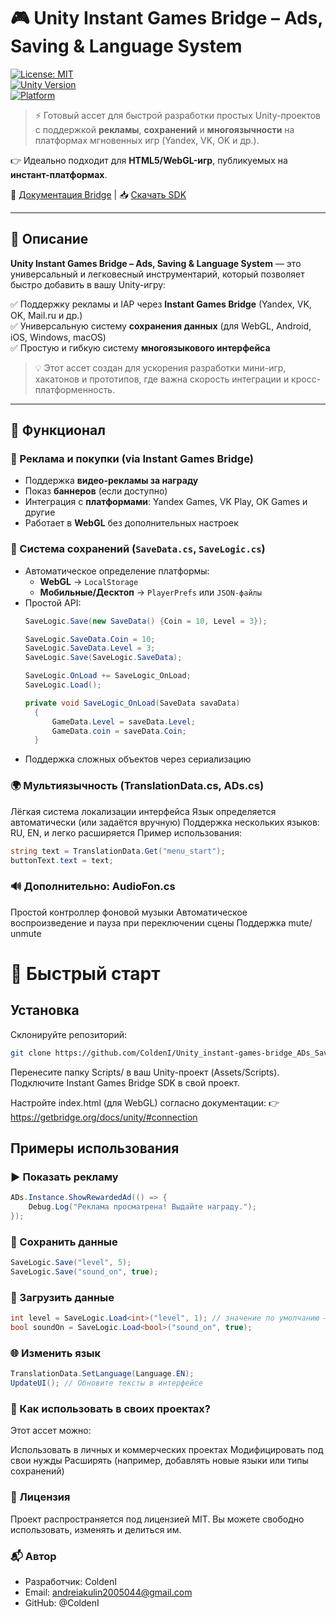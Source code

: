 # 🎮 Unity Instant Games Bridge – Ads, Saving & Language System

[![License: MIT](https://img.shields.io/badge/License-MIT-blue.svg)](LICENSE)  
[![Unity Version](https://img.shields.io/badge/Unity-2021.3%2B-brightgreen)](https://unity.com/)  
[![Platform](https://img.shields.io/badge/Platform-WebGL%20%7C%20Mobile%20%7C%20Desktop-lightgrey)](#)  

> ⚡️ Готовый ассет для быстрой разработки простых Unity-проектов с поддержкой **рекламы**, **сохранений** и **многоязычности** на платформах мгновенных игр (Yandex, VK, OK и др.).

👉 Идеально подходит для **HTML5/WebGL-игр**, публикуемых на **инстант-платформах**.

🔗 [Документация Bridge](https://getbridge.org/docs/unity/#connection) | 
📥 [Скачать SDK](https://github.com/instant-games-bridge/instant-games-bridge-unity/releases)

---

## 🌟 Описание

**Unity Instant Games Bridge – Ads, Saving & Language System** — это универсальный и легковесный инструментарий, который позволяет быстро добавить в вашу Unity-игру:

✅ Поддержку рекламы и IAP через **Instant Games Bridge** (Yandex, VK, OK, Mail.ru и др.)  
✅ Универсальную систему **сохранения данных** (для WebGL, Android, iOS, Windows, macOS)  
✅ Простую и гибкую систему **многоязыкового интерфейса**

> 💡 Этот ассет создан для ускорения разработки мини-игр, хакатонов и прототипов, где важна скорость интеграции и кросс-платформенность.

---

## 🔧 Функционал

### 📢 Реклама и покупки (via Instant Games Bridge)
- Поддержка **видео-рекламы за награду**
- Показ **баннеров** (если доступно)
- Интеграция с **платформами**: Yandex Games, VK Play, OK Games и другие
- Работает в **WebGL** без дополнительных настроек

### 💾 Система сохранений (`SaveData.cs`, `SaveLogic.cs`)
- Автоматическое определение платформы:
  - **WebGL** → `LocalStorage`
  - **Мобильные/Десктоп** → `PlayerPrefs` или `JSON-файлы`
- Простой API:
  ```csharp
  SaveLogic.Save(new SaveData() {Coin = 10, Level = 3});
  ```
  ```csharp
  SaveLogic.SaveData.Coin = 10;
  SaveLogic.SaveData.Level = 3;
  SaveLogic.Save(SaveLogic.SaveData);
  ```
  ```csharp
  SaveLogic.OnLoad += SaveLogic_OnLoad;
  SaveLogic.Load();

  private void SaveLogic_OnLoad(SaveData savaData)
    {
        GameData.Level = saveData.Level;
        GameData.coin = saveData.Coin;
    }
  ```
- Поддержка сложных объектов через сериализацию

### 🌍 Мультиязычность (TranslationData.cs, ADs.cs)
Лёгкая система локализации интерфейса
Язык определяется автоматически (или задаётся вручную)
Поддержка нескольких языков: RU, EN, и легко расширяется
Пример использования:
```csharp
string text = TranslationData.Get("menu_start");
buttonText.text = text;
```

### 🔊 Дополнительно: AudioFon.cs
Простой контроллер фоновой музыки
Автоматическое воспроизведение и пауза при переключении сцены
Поддержка mute/ unmute

# 🚀 Быстрый старт
## Установка
Склонируйте репозиторий:
```bash
git clone https://github.com/ColdenI/Unity_instant-games-bridge_ADs_Saveing_Language.git
```

Перенесите папку Scripts/ в ваш Unity-проект (Assets/Scripts).
Подключите Instant Games Bridge SDK в свой проект.

Настройте index.html (для WebGL) согласно документации:
👉 https://getbridge.org/docs/unity/#connection

## Примеры использования
### ▶️ Показать рекламу
```csharp
ADs.Instance.ShowRewardedAd(() => {
    Debug.Log("Реклама просматрена! Выдайте награду.");
});
```

### 💾 Сохранить данные
```csharp
SaveLogic.Save("level", 5);
SaveLogic.Save("sound_on", true);
```

### 🔁 Загрузить данные
```csharp
int level = SaveLogic.Load<int>("level", 1); // значение по умолчанию — 1
bool soundOn = SaveLogic.Load<bool>("sound_on", true);
```

### 🌐 Изменить язык
```csharp
TranslationData.SetLanguage(Language.EN);
UpdateUI(); // Обновите тексты в интерфейсе
```

### 🤝 Как использовать в своих проектах?
Этот ассет можно:

Использовать в личных и коммерческих проектах
Модифицировать под свои нужды
Расширять (например, добавлять новые языки или типы сохранений)

### 📜 Лицензия
Проект распространяется под лицензией MIT.
Вы можете свободно использовать, изменять и делиться им.

### 📬 Автор
  - Разработчик: ColdenI
  - Email: andreiakulin2005044@gmail.com
  - GitHub: @ColdenI
